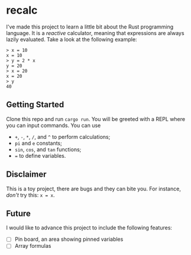 # recalc

I've made this project to learn a little bit about the Rust programming
language. It is a _reactive_ calculator, meaning that expressions are always
lazily evaluated. Take a look at the following example:

    > x = 10
    x = 10
    > y = 2 * x
    y = 20
    > x = 20
    x = 20
    > y
    40

## Getting Started

Clone this repo and run `cargo run`. You will be greeted with a REPL where you
can input commands. You can use

 * `+`, `-`, `*`, `/`, and `^` to perform calculations;
 * `pi` and `e` constants;
 * `sin`, `cos`, and `tan` functions;
 * `=` to define variables.

## Disclaimer

This is a toy project, there are bugs and they can bite you. For instance,
*don't* try this: `x = x`.

## Future

I would like to advance this project to include the following features:

 - [ ] Pin board, an area showing pinned variables
 - [ ] Array formulas
